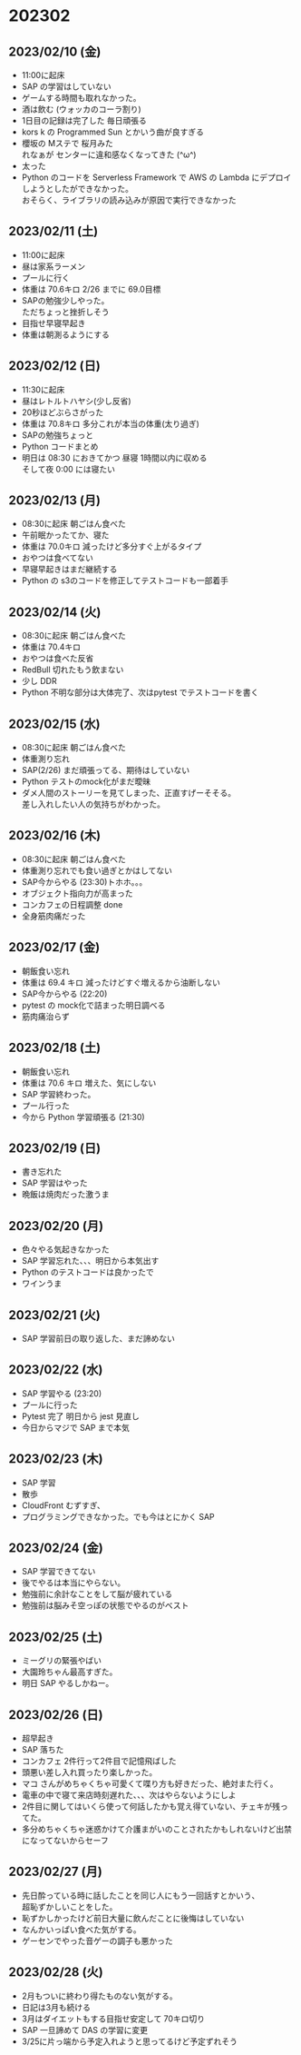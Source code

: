 # 202302

## 2023/02/10 (金)
 - 11:00に起床
 - SAP の学習はしていない
 - ゲームする時間も取れなかった。
 - 酒は飲む (ウォッカのコーラ割り)
 - 1日目の記録は完了した 毎日頑張る
 - kors k の Programmed Sun とかいう曲が良すぎる
 - 櫻坂の Mステで 桜月みた <br>れなぁが センターに違和感なくなってきた (^ω^)
 - 太った 
 - Python のコードを Serverless Framework で AWS の Lambda にデプロイしようとしたができなかった。<br>おそらく、ライブラリの読み込みが原因で実行できなかった

## 2023/02/11 (土)
 - 11:00に起床
 - 昼は家系ラーメン
 - プールに行く 
 - 体重は 70.6キロ 2/26 までに 69.0目標
 - SAPの勉強少しやった。<br> ただちょっと挫折しそう
 - 目指せ早寝早起き
 - 体重は朝測るようにする

## 2023/02/12 (日)
 - 11:30に起床
 - 昼はレトルトハヤシ(少し反省)
 - 20秒ほどぶらさがった
 - 体重は 70.8キロ 多分これが本当の体重(太り過ぎ) 
 - SAPの勉強ちょっと
 - Python コードまとめ
 - 明日は 08:30 におきてかつ 昼寝 1時間以内に収める<br>そして夜 0:00 には寝たい 

## 2023/02/13 (月)
 - 08:30に起床 朝ごはん食べた
 - 午前眠かったてか、寝た
 - 体重は 70.0キロ 減ったけど多分すぐ上がるタイプ
 - おやつは食べてない
 - 早寝早起きはまだ継続する 
 - Python の s3のコードを修正してテストコードも一部着手 

## 2023/02/14 (火)
 - 08:30に起床 朝ごはん食べた
 - 体重は 70.4キロ
 - おやつは食べた反省
 - RedBull 切れたもう飲まない
 - 少し DDR 
 - Python 不明な部分は大体完了、次はpytest でテストコードを書く

## 2023/02/15 (水)
 - 08:30に起床 朝ごはん食べた
 - 体重測り忘れ
 - SAP(2/26) まだ頑張ってる、期待はしていない
 - Python テストのmock化がまだ曖昧
 - ダメ人間のストーリーを見てしまった、正直すげーそそる。<br>差し入れしたい人の気持ちがわかった。

## 2023/02/16 (木)
 - 08:30に起床 朝ごはん食べた
 - 体重測り忘れでも食い過ぎとかはしてない
 - SAP今からやる (23:30)トホホ。。。
 - オブジェクト指向力が高まった
 - コンカフェの日程調整 done
 - 全身筋肉痛だった


## 2023/02/17 (金)
 - 朝飯食い忘れ
 - 体重は 69.4 キロ 減ったけどすぐ増えるから油断しない
 - SAP今からやる (22:20)
 - pytest の mock化で詰まった明日調べる
 - 筋肉痛治らず

## 2023/02/18 (土)
 - 朝飯食い忘れ
 - 体重は 70.6 キロ 増えた、気にしない
 - SAP 学習終わった。
 - プール行った
 - 今から Python 学習頑張る (21:30)

## 2023/02/19 (日)
 - 書き忘れた
 - SAP 学習はやった
 - 晩飯は焼肉だった激うま

## 2023/02/20 (月)
 - 色々やる気起きなかった
 - SAP 学習忘れた、、、明日から本気出す
 - Python のテストコードは良かったで
 - ワインうま

## 2023/02/21 (火)
 - SAP 学習前日の取り返した、まだ諦めない

## 2023/02/22 (水)
 - SAP 学習やる (23:20)
 - プールに行った
 - Pytest 完了 明日から jest 見直し
 - 今日からマジで SAP まで本気

## 2023/02/23 (木)
 - SAP 学習
 - 散歩
 - CloudFront むずすぎ、
 - プログラミングできなかった。でも今はとにかく SAP

## 2023/02/24 (金)
 - SAP 学習できてない
 - 後でやるは本当にやらない。
 - 勉強前に余計なことをして脳が疲れている
 - 勉強前は脳みそ空っぽの状態でやるのがベスト

## 2023/02/25 (土)
 - ミーグリの緊張やばい
 - 大園玲ちゃん最高すぎた。
 - 明日 SAP やるしかねー。

## 2023/02/26 (日)
 - 超早起き
 - SAP 落ちた
 - コンカフェ 2件行って2件目で記憶飛ばした<br>
 - 頭悪い差し入れ買ったり楽しかった。
 - マコ さんがめちゃくちゃ可愛くて喋り方も好きだった、絶対また行く。
 - 電車の中で寝て来店時刻遅れた、、、次はやらないようにしよ
 - 2件目に関してはいくら使って何話したかも覚え得ていない、チェキが残ってた。
 - 多分めちゃくちゃ迷惑かけて介護まがいのことされたかもしれないけど出禁になってないからセーフ

## 2023/02/27 (月)
 - 先日酔っている時に話したことを同じ人にもう一回話すとかいう、<br>超恥ずかしいことをした。
 - 恥ずかしかったけど前日大量に飲んだことに後悔はしていない
 - なんかいっぱい食べた気がする。
 - ゲーセンでやった音ゲーの調子も悪かった

## 2023/02/28 (火)
 - 2月もついに終わり得たものない気がする。
 - 日記は3月も続ける
 - 3月はダイエットもする目指せ安定して 70キロ切り
 - SAP 一旦諦めて DAS の学習に変更
 - 3/25に片っ端から予定入れようと思ってるけど予定ずれそう
